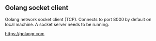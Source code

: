 
## Golang socket client

Golang network socket client (TCP). Connects to port 8000 by default on local machine.
A socket server needs to be running.

https://golangr.com

